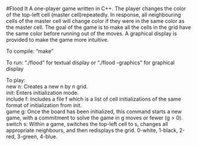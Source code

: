 #Flood It
A one-player game written in C++. The player changes the color of the top-left cell (master cell)repeatedly. In response, all neighbouring cells of the master cell will change color if they were in the same color as the master cell. The goal of the game is to make all the cells in the grid have the same color before running out of the moves. A graphical display is provided to make the game more intuitive.

To compile: “make”

To run: “./flood” for textual display or “./flood -graphics” for graphical display

To play:  
new n: Creates a new n by n grid.  
init: Enters initialization mode.  
include f: Includes a file f which is a list of cell initializations of the same format of initialization from init.  
game g: Once the board has been initialized, this command starts a new game, with a commitment to solve the game in g moves or fewer (g > 0).  
switch s: Within a game, switches the top-left cell to s, changes all appropriate neighbours, and then redisplays the grid.  0-white, 1-black, 2-red, 3-green, 4-blue.
